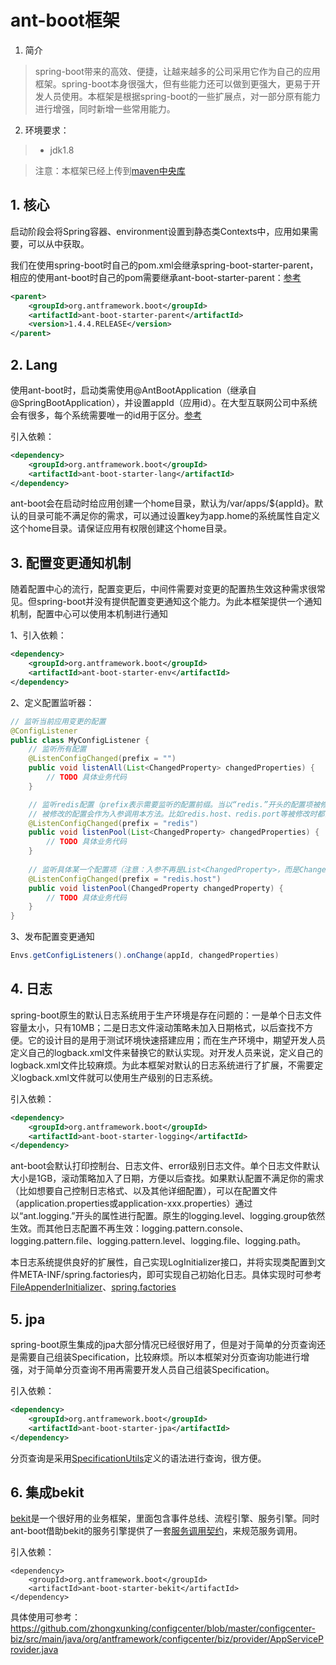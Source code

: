 # ant-boot框架

1. 简介

> spring-boot带来的高效、便捷，让越来越多的公司采用它作为自己的应用框架。spring-boot本身很强大，但有些能力还可以做到更强大，更易于开发人员使用。本框架是根据spring-boot的一些扩展点，对一部分原有能力进行增强，同时新增一些常用能力。

2. 环境要求：

> * jdk1.8

> 注意：本框架已经上传到[maven中央库](http://search.maven.org/#search%7Cga%7C1%7Corg.antframework.boot)

## 1. 核心
启动阶段会将Spring容器、environment设置到静态类Contexts中，应用如果需要，可以从中获取。

我们在使用spring-boot时自己的pom.xml会继承spring-boot-starter-parent，相应的使用ant-boot时自己的pom需要继承ant-boot-starter-parent：[参考](https://github.com/zhongxunking/configcenter/blob/master/pom.xml)
```xml
<parent>
    <groupId>org.antframework.boot</groupId>
    <artifactId>ant-boot-starter-parent</artifactId>
    <version>1.4.4.RELEASE</version>
</parent>
```

## 2. Lang
使用ant-boot时，启动类需使用@AntBootApplication（继承自@SpringBootApplication），并设置appId（应用id）。在大型互联网公司中系统会有很多，每个系统需要唯一的id用于区分。[参考](https://github.com/zhongxunking/configcenter/blob/master/configcenter-assemble/src/main/java/org/antframework/configcenter/Main.java)

引入依赖：
```xml
<dependency>
    <groupId>org.antframework.boot</groupId>
    <artifactId>ant-boot-starter-lang</artifactId>
</dependency>
```

ant-boot会在启动时给应用创建一个home目录，默认为/var/apps/${appId}。默认的目录可能不满足你的需求，可以通过设置key为app.home的系统属性自定义这个home目录。请保证应用有权限创建这个home目录。

## 3. 配置变更通知机制
随着配置中心的流行，配置变更后，中间件需要对变更的配置热生效这种需求很常见。但spring-boot并没有提供配置变更通知这个能力。为此本框架提供一个通知机制，配置中心可以使用本机制进行通知

1、引入依赖：
```xml
<dependency>
    <groupId>org.antframework.boot</groupId>
    <artifactId>ant-boot-starter-env</artifactId>
</dependency>
```

2、定义配置监听器：
```java
// 监听当前应用变更的配置
@ConfigListener
public class MyConfigListener {
    // 监听所有配置
    @ListenConfigChanged(prefix = "")
    public void listenAll(List<ChangedProperty> changedProperties) {
        // TODO 具体业务代码
    }

    // 监听redis配置（prefix表示需要监听的配置前缀。当以“redis.”开头的配置项被修改时，
    // 被修改的配置会作为入参调用本方法。比如redis.host、redis.port等被修改时都会调用本方法）
    @ListenConfigChanged(prefix = "redis")
    public void listenPool(List<ChangedProperty> changedProperties) {
        // TODO 具体业务代码
    }
    
    // 监听具体某一个配置项（注意：入参不再是List<ChangedProperty>，而是ChangedProperty）
    @ListenConfigChanged(prefix = "redis.host")
    public void listenPool(ChangedProperty changedProperty) {
        // TODO 具体业务代码
    }
}
```
3、发布配置变更通知
```java
Envs.getConfigListeners().onChange(appId, changedProperties)
```


## 4. 日志
spring-boot原生的默认日志系统用于生产环境是存在问题的：一是单个日志文件容量太小，只有10MB；二是日志文件滚动策略未加入日期格式，以后查找不方便。它的设计目的是用于测试环境快速搭建应用；而在生产环境中，期望开发人员定义自己的logback.xml文件来替换它的默认实现。对开发人员来说，定义自己的logback.xml文件比较麻烦。为此本框架对默认的日志系统进行了扩展，不需要定义logback.xml文件就可以使用生产级别的日志系统。

引入依赖：
```xml
<dependency>
    <groupId>org.antframework.boot</groupId>
    <artifactId>ant-boot-starter-logging</artifactId>
</dependency>
```
ant-boot会默认打印控制台、日志文件、error级别日志文件。单个日志文件默认大小是1GB，滚动策略加入了日期，方便以后查找。如果默认配置不满足你的需求（比如想要自己控制日志格式、以及其他详细配置），可以在配置文件（application.properties或application-xxx.properties）通过以“ant.logging.”开头的属性进行配置。原生的logging.level、logging.group依然生效。而其他日志配置不再生效：logging.pattern.console、logging.pattern.file、logging.pattern.level、logging.file、logging.path。

本日志系统提供良好的扩展性，自己实现LogInitializer接口，并将实现类配置到文件META-INF/spring.factories内，即可实现自己初始化日志。具体实现时可参考[FileAppenderInitializer](https://github.com/zhongxunking/ant-boot/blob/master/ant-boot-starters/ant-boot-starter-logging/src/main/java/org/antframework/boot/logging/initializer/FileAppenderInitializer.java)、[spring.factories](https://github.com/zhongxunking/ant-boot/blob/master/ant-boot-starters/ant-boot-starter-logging/src/main/resources/META-INF/spring.factories)

## 5. jpa
spring-boot原生集成的jpa大部分情况已经很好用了，但是对于简单的分页查询还是需要自己组装Specification，比较麻烦。所以本框架对分页查询功能进行增强，对于简单分页查询不用再需要开发人员自己组装Specification。

引入依赖：
```xml
<dependency>
    <groupId>org.antframework.boot</groupId>
    <artifactId>ant-boot-starter-jpa</artifactId>
</dependency>
```
分页查询是采用[SpecificationUtils](https://github.com/zhongxunking/ant-boot/blob/master/ant-boot-starters/ant-boot-starter-jpa/src/main/java/org/antframework/boot/jpa/support/SpecificationUtils.java)定义的语法进行查询，很方便。

## 6. 集成bekit
[bekit](https://github.com/zhongxunking/bekit)是一个很好用的业务框架，里面包含事件总线、流程引擎、服务引擎。同时ant-boot借助bekit的服务引擎提供了一套[服务调用契约](https://github.com/zhongxunking/ant-common-util#3-服务调用契约)，来规范服务调用。

引入依赖：
```
<dependency>
    <groupId>org.antframework.boot</groupId>
    <artifactId>ant-boot-starter-bekit</artifactId>
</dependency>
```
具体使用可参考：https://github.com/zhongxunking/configcenter/blob/master/configcenter-biz/src/main/java/org/antframework/configcenter/biz/provider/AppServiceProvider.java
